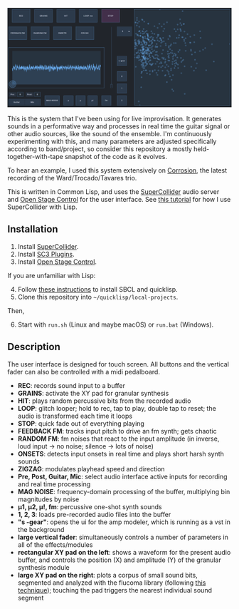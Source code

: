 ![UI screenshot](screenshot.png)

This is the system that I've been using for live improvisation. It generates sounds in a performative way and processes in real time the guitar signal or other audio sources, like the sound of the ensemble. I'm continuously experimenting with this, and many parameters are adjusted specifically according to band/project, so consider this repository a mostly held-together-with-tape snapshot of the code as it evolves.

To hear an example, I used this system extensively on [Corrosion](https://tavarestrocadoward.bandcamp.com/album/corrosion), the latest recording of the Ward/Trocado/Tavares trio.

This is written in Common Lisp, and uses the [SuperCollider](https://supercollider.github.io/) audio server and [Open Stage Control](http://openstagecontrol.ammd.net/) for the user interface. See [this tutorial](https://nunotrocado.com/software/cl-collider-tutorial-1.html) for how I use SuperCollider with Lisp.

## Installation

1. Install [SuperCollider](https://supercollider.github.io/).
2. Install [SC3 Plugins](https://supercollider.github.io/sc3-plugins/).
3. Install [Open Stage Control](https://openstagecontrol.ammd.net/download/).

If you are unfamiliar with Lisp:

4. Follow [these instructions](https://lisp-lang.org/learn/getting-started/) to install SBCL and quicklisp.
5. Clone this repository into `~/quicklisp/local-projects`.

Then,

6. Start with `run.sh` (Linux and maybe macOS) or `run.bat` (Windows).

## Description

The user interface is designed for touch screen. All buttons and the vertical fader can also be controlled with a midi pedalboard.

- **REC**:  records sound input to a buffer
- **GRAINS**:  activate the XY pad for granular synthesis
- **HIT**:  plays random percussive bits from the recorded audio
- **LOOP**:  glitch looper; hold to rec, tap to play, double tap to reset; the audio is transformed each time it loops
- **STOP**:  quick fade out of everything playing
- **FEEDBACK FM**:  tracks input pitch to drive an fm synth; gets chaotic
- **RANDOM FM**:  fm noises that react to the input amplitude (in inverse, loud input → no noise; silence → lots of noise)
- **ONSETS**:  detects input onsets in real time and plays short harsh synth sounds 
- **ZIGZAG**:  modulates playhead speed and direction
- **Pre, Post, Guitar, Mic**:  select audio interface active inputs for recording and real time processing
- **MAG NOISE**:  frequency-domain processing of the buffer, multiplying bin magnitudes by noise
- **μ1, μ2, μ!, fm**:  percussive one-shot synth sounds
- **1, 2, 3**:  loads pre-recorded audio files into the buffer
- **"s -gear"**:  opens the ui for the amp modeler, which is running as a vst in the background
- **large vertical fader**:  simultaneously controls a number of parameters in all of the effects/modules
- **rectangular XY pad on the left**:  shows a waveform for the present audio buffer, and controls the position (X) and amplitude (Y) of the granular synthesis module
- **large XY pad on the right**:  plots a corpus of small sound bits, segmented and analyzed with the flucoma library (following [this technique](https://learn.flucoma.org/learn/2d-corpus-explorer/)); touching the pad triggers the nearest individual sound segment

